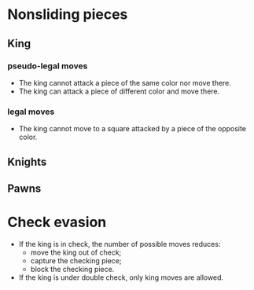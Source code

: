 # Nonsliding pieces

## King

### pseudo-legal moves

- The king cannot attack a piece of the same color nor move there.
- The king can attack a piece of different color and move there.

### legal moves

- The king cannot move to a square attacked by a piece of the opposite color.

## Knights

## Pawns

# Check evasion

- If the king is in check, the number of possible moves reduces:
	- move the king out of check;
	- capture the checking piece;
	- block the checking piece.
- If the king is under double check, only king moves are allowed.
